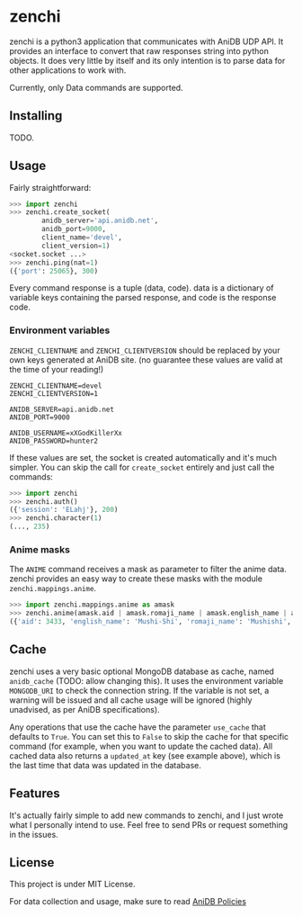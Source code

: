 # zenchi

zenchi is a python3 application that communicates with AniDB UDP API. It provides an interface to convert that raw responses string into python objects. It does very little by itself and its only intention is to parse data for other applications to work with.

Currently, only Data commands are supported.

## Installing

TODO.


## Usage

Fairly straightforward:

```python
>>> import zenchi
>>> zenchi.create_socket(
        anidb_server='api.anidb.net',
        anidb_port=9000,
        client_name='devel',
        client_version=1)
<socket.socket ...>
>>> zenchi.ping(nat=1)
({'port': 25065}, 300)
```

Every command response is a tuple (data, code). data is a dictionary of variable keys containing the parsed response, and code is the response code.

### Environment variables

`ZENCHI_CLIENTNAME` and `ZENCHI_CLIENTVERSION` should be replaced by your own keys generated at AniDB site. (no guarantee these values are valid at the time of your reading!)

```
ZENCHI_CLIENTNAME=devel
ZENCHI_CLIENTVERSION=1

ANIDB_SERVER=api.anidb.net
ANIDB_PORT=9000

ANIDB_USERNAME=xXGodKillerXx
ANIDB_PASSWORD=hunter2
```

If these values are set, the socket is created automatically and it's much simpler. You can skip the call for `create_socket` entirely and just call the commands:

```python
>>> import zenchi
>>> zenchi.auth()
({'session': 'ELahj'}, 200)
>>> zenchi.character(1)
(..., 235)
```

### Anime masks

The `ANIME` command receives a mask as parameter to filter the anime data. zenchi provides an easy way to create these masks with the module `zenchi.mappings.anime`.

```python
>>> import zenchi.mappings.anime as amask
>>> zenchi.anime(amask.aid | amask.romaji_name | amask.english_name | amask.short_name | amask.year, aid=3433) 
({'aid': 3433, 'english_name': 'Mushi-Shi', 'romaji_name': 'Mushishi', 'short_name': ['Mushi'], 'updated_at': datetime.datetime(2019, 11, 10, 19, 55, 18, 1000), 'year': '2005-2006'}, 230)
```


## Cache

zenchi uses a very basic optional MongoDB database as cache, named `anidb_cache` (TODO: allow changing this). It uses the environment variable `MONGODB_URI` to check the connection string. If the variable is not set, a warning will be issued and all cache usage will be ignored (highly unadvised, as per AniDB specifications).

Any operations that use the cache have the parameter `use_cache` that defaults to `True`. You can set this to `False` to skip the cache for that specific command (for example, when you want to update the cached data). All cached data also returns a `updated_at` key (see example above), which is the last time that data was updated in the database.


## Features

It's actually fairly simple to add new commands to zenchi, and I just wrote what I personally intend to use.
Feel free to send PRs or request something in the issues.

## License

This project is under MIT License.

For data collection and usage, make sure to read [AniDB Policies](https://anidb.net/policy) 
